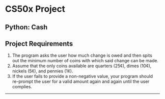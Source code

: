 # CS50x Project
## Python: Cash

## Project Requirements
1. The program asks the user how much change is owed and then spits out the minimum number of coins with which said change can be made.
2. Assume that the only coins available are quarters (25¢), dimes (10¢), nickels (5¢), and pennies (1¢).
3. If the user fails to provide a non-negative value, your program should re-prompt the user for a valid amount again and again until the user complies.

---